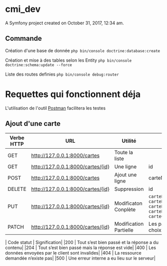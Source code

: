 cmi_dev
=======

A Symfony project created on October 31, 2017, 12:34 am.

## Commande 

Création d'une base de donnée 
`php bin/console doctrine:database:create`

Création et mise à des tables selon les Entity 
`php bin/console doctrine:schema:update --force`

Liste des routes definies
`php bin/console debug:router`



Requettes qui fonctionnent déja
===============================
L'utilisation de l'outil [Postman](https://www.getpostman.com/) facilitera les testes
## Ajout d'une carte
 

 | Verbe HTTP |			URL                  	    |     Utilité             |          Paramettres         |
 |------------|-------------------------------------|-------------------------|------------------------------|
 |   GET      | http://127.0.0.1:8000/cartes  	    |  Toute la liste         |								 |
 |   GET      | http://127.0.0.1:8000/cartes/{id}	|     Une ligne           |id 							 |
 |   POST     | http://127.0.0.1:8000/cartes        | Ajout une ligne         |carteNumero,carteCode		 |
 |  DELETE    | http://127.0.0.1:8000/cartes/{id}	|   Suppression           |id 							 |
 |	 PUT      | http://127.0.0.1:8000/cartes/{id}   |  Modificaton Conplète   |```carteNumero,  carteDateDelivrance[year],  carteDateDelivrance[month],  carteDateDelivrance[day],  carteCode```|
 |   PATCH    | http://127.0.0.1:8000/cartes/{id}   |  Modification Partielle | Les paramettres sont au choix|





| Code statut |	Signification|
|200 |	Tout s’est bien passé et la réponse a du contenu|
|204 |	Tout s’est bien passé mais la réponse est vide|
|400 |	Les données envoyées par le client sont invalides|
|404 |	La ressource demandée n’existe pas|
|500 |	Une erreur interne a eu lieu sur le serveur|